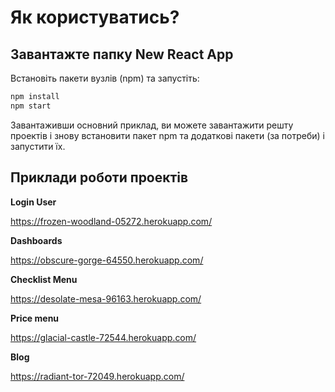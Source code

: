 # Як користуватись?

## Завантажте папку New React App
Встановіть пакети вузлів (npm) та запустіть:

```sh
npm install
npm start
```

Завантаживши основний приклад,
ви можете завантажити решту проектів і знову встановити пакет npm та додаткові пакети (за потреби) і запустити їх.

## Приклади роботи проектів

**Login User**

https://frozen-woodland-05272.herokuapp.com/

**Dashboards**

https://obscure-gorge-64550.herokuapp.com/

**Checklist Menu**

https://desolate-mesa-96163.herokuapp.com/

**Price menu**

https://glacial-castle-72544.herokuapp.com/

**Blog**

https://radiant-tor-72049.herokuapp.com/


